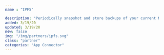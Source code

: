 ```yaml
---
name : "IPFS"

description: "Periodically snapshot and store backups of your current MongoDB instance"
added: 3/19/20
updated: 3/19/20
new: false
img: "/img/partners/ipfs.svg"
class: "partner"
categories: "App Connector"
---
```


